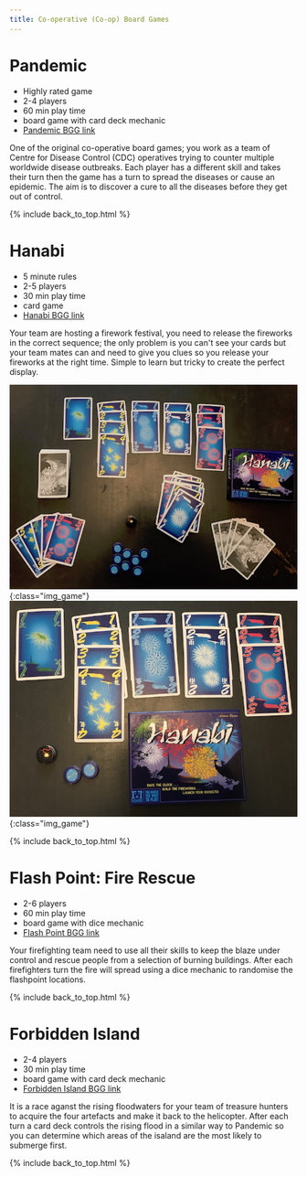 ```yaml
---
title: Co-operative (Co-op) Board Games
---
```


# Pandemic

* Highly rated game
* 2-4 players
* 60 min play time
* board game with card deck mechanic
* [Pandemic BGG link](https://boardgamegeek.com/boardgame/30549/pandemic)

One of the original co-operative board games; you work as a team of Centre for Disease Control (CDC) operatives trying to counter multiple worldwide disease outbreaks. Each player has a different skill and takes their turn then the game has a turn to spread the diseases or cause an epidemic. The aim is to discover a cure to all the diseases before they get out of control.

{% include back_to_top.html %}

# Hanabi

* 5 minute rules
* 2-5 players
* 30 min play time
* card game
* [Hanabi BGG link](https://boardgamegeek.com/boardgame/98778/hanabi)

Your team are hosting a firework festival, you need to release the fireworks in the correct sequence; the only problem is you can't see your cards but your team mates can and need to give you clues so you release your fireworks at the right time. Simple to learn but tricky to create the perfect display.

![Hanabi game contents](/images/hanabi_01.jpg "Hanabi game contents"){:class="img_game"}
![Hanabi display partway through game](/images/hanabi_03.jpg "Hanabi display partway through game"){:class="img_game"}

{% include back_to_top.html %}

# Flash Point: Fire Rescue

* 2-6 players
* 60 min play time
* board game with dice mechanic
* [Flash Point BGG link](https://boardgamegeek.com/boardgame/100901/flash-point-fire-rescue)

Your firefighting team need to use all their skills to keep the blaze under control and rescue people from a selection of burning buildings. After each firefighters turn the fire will spread using a dice mechanic to randomise the flashpoint locations.

{% include back_to_top.html %}

# Forbidden Island

* 2-4 players
* 30 min play time
* board game with card deck mechanic
* [Forbidden Island BGG link](https://boardgamegeek.com/boardgame/65244/forbidden-island)

It is a race aganst the rising floodwaters for your team of treasure hunters to acquire the four artefacts and make it back to the helicopter. After each turn a card deck controls the rising flood in a similar way to Pandemic so you can determine which areas of the isaland are the most likely to submerge first.

{% include back_to_top.html %}

